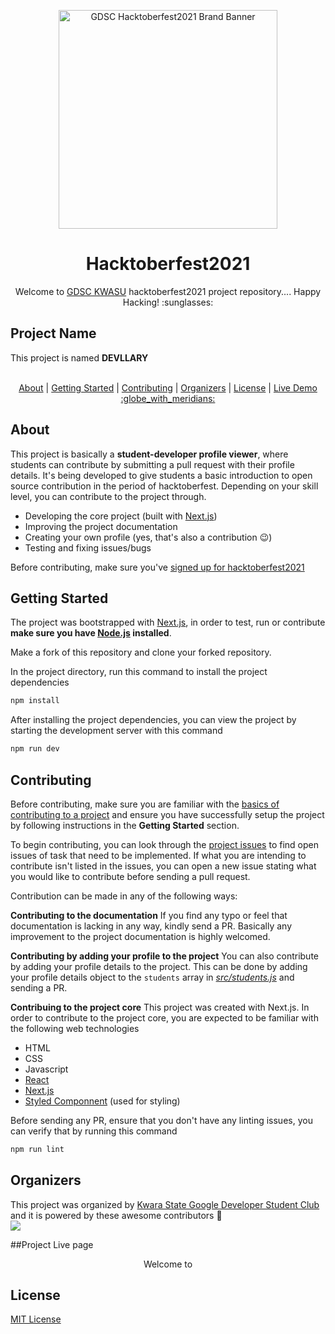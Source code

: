<p align="center"><img src="https://user-images.githubusercontent.com/60202749/138424700-99b0b349-c602-4414-845f-70ac3b12ef06.png" alt="GDSC Hacktoberfest2021 Brand Banner" height="350" /></p>

<h1 align="center">Hacktoberfest2021</h1>

<div align="center">
Welcome to <a href="https://gdsc.community.dev/kwara-state-university/">GDSC KWASU</a> hacktoberfest2021 project repository.... Happy Hacking! :sunglasses:
</div>

## Project Name

This project is named **DEVLLARY**

<p align="center">
<br>
<a href="#about">About</a> | <a href="#getting-started">Getting Started</a> | <a href="#contributing">Contributing</a> | <a href="#organizers"> Organizers</a> | <a href="#license">License</a> |
<a href="https://devllary.netlify.app/">Live Demo :globe_with_meridians:</a>
</p>

## About

This project is basically a **student-developer profile viewer**, where students can contribute by submitting a pull request with their profile details. It's being developed to give students a basic introduction to open source contribution in the period of hacktoberfest.
Depending on your skill level, you can contribute to the project through.

- Developing the core project (built with [Next.js](https://nextjs.org/))
- Improving the project documentation
- Creating your own profile (yes, that's also a contribution :wink:)
- Testing and fixing issues/bugs

Before contributing, make sure you've [signed up for hacktoberfest2021](https://hacktoberfest.digitalocean.com/)

## Getting Started

The project was bootstrapped with [Next.js](https://nextjs.org/), in order to test, run or contribute **make sure you have [Node.js](http://nodejs.org/) installed**.

Make a fork of this repository and clone your forked repository.

In the project directory, run this command to install the project dependencies

```sh
npm install
```

After installing the project dependencies, you can view the project by starting the development server with this command

```sh
npm run dev
```

## Contributing

Before contributing, make sure you are familiar with the [basics of contributing to a project](https://git-scm.com/book/en/v2/GitHub-Contributing-to-a-Project) and ensure you have successfully setup the project by following instructions in the **Getting Started** section.

To begin contributing, you can look through the [project issues](https://github.com/kwasu-ng/gdsckwasu-hacktoberfest21/issues) to find open issues of task that need to be implemented. If what you are intending to contribute isn't listed in the issues, you can open a new issue stating what you would like to contribute before sending a pull request.

Contribution can be made in any of the following ways:

**Contributing to the documentation**
If you find any typo or feel that documentation is lacking in any way, kindly send a PR. Basically any improvement to the project documentation is highly welcomed.

**Contributing by adding your profile to the project**
You can also contribute by adding your profile details to the project. This can be done by adding your profile details object to the `students` array in _[src/students.js](https://github.com/kwasu-ng/gdsckwasu-hacktoberfest21/blob/master/src/students.js)_ and sending a PR.

**Contribuing to the project core**
This project was created with Next.js. In order to contribute to the project core, you are expected to be familiar with the following web technologies

- HTML
- CSS
- Javascript
- [React](https://reactjs.org/)
- [Next.js](https://github.com/kwasu-ng/gdsckwasu-hacktoberfest21/blob/master/src/students.js)
- [Styled Componnent](https://styled-components.com/) (used for styling)

Before sending any PR, ensure that you don't have any linting issues, you can verify that by running this command

```sh
npm run lint
```

## Organizers

This project was organized by [Kwara State Google Developer Student Club](https://gdsc.community.dev/kwara-state-university/) and it is powered by these awesome contributors :stars: <br>
<a href="https://github.com/kwasu-ng/gdsckwasu-hacktoberfest21/graphs/contributors">
<img src="https://contrib.rocks/image?repo=kwasu-ng/gdsckwasu-hacktoberfest21" />
</a>

##Project Live page

<div align="center">
Welcome to <a href="https://drive.google.com/file/d/1fBsYzSuPegdytQrNiEsp5Ka1AkU1YbCj/view?usp=sharing"></a>
</div>

## License

[MIT License](/LICENSE)
